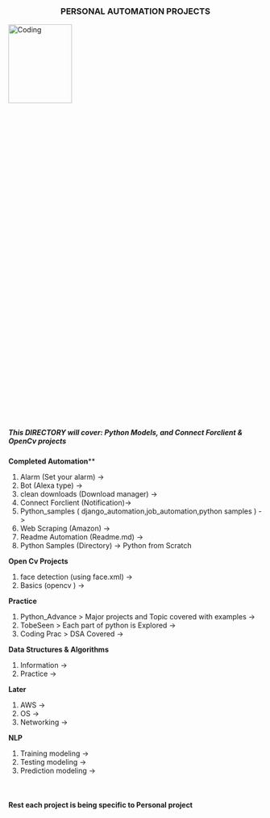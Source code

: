 ### <h3 style="text-align:center;">PERSONAL AUTOMATION PROJECTS </h3> ### 

<img src="https://media4.giphy.com/media/qgQUggAC3Pfv687qPC/giphy.gif?cid=790b7611ae3790088bb82e121695a5d3ae201169a976c69a&rid=giphy.gif&ct=g" alt="Coding" style="width:50%; height:20% ">


##### This DIRECTORY will cover: Python Models, and Connect Forclient & OpenCv projects


**Completed Automation****<br />
1. Alarm (Set your alarm) -> <br />
2. Bot (Alexa type) -> <br />
3. clean downloads (Download manager) -> <br />
4. Connect Forclient (Notification)-> <br />
5. Python_samples ( django_automation,job_automation,python samples ) -> <br />
6. Web Scraping (Amazon) -> <br />
7. Readme Automation (Readme.md) -> <br />
8. Python Samples (Directory) -> Python from Scratch <br />



**Open Cv Projects**<br />
1. face detection (using face.xml) -> <br />
2. Basics (opencv )  -> <br />



**Practice** <br />
1. Python_Advance > Major projects and Topic covered with examples  -> <br />
2. TobeSeen       > Each part of python is Explored        -> <br />
3. Coding Prac    > DSA Covered       -> <br />


**Data Structures & Algorithms** <br /> 
1. Information  -> <br />
2. Practice        -> <br />


**Later** <br /> 
1. AWS  -> <br />
2. OS         -> <br />
3. Networking         -> <br />

**NLP**<br />
1. Training modeling -> <br />
2. Testing modeling -> <br />
3. Prediction modeling -> <br />

<br />

#### Rest each project is being specific to Personal project ####
